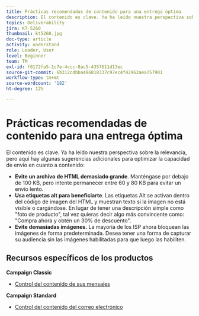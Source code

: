 ```yaml
---
title: Prácticas recomendadas de contenido para una entrega óptima
description: El contenido es clave. Ya ha leído nuestra perspectiva sobre la relevancia, pero aquí hay algunas sugerencias adicionales para optimizar la capacidad de envío en lo que respecta al contenido.
topics: Deliverability
jira: KT-5260
thumbnail: kt5260.jpg
doc-type: article
activity: understand
role: Leader, User
level: Beginner
team: TM
exl-id: f0172fa5-1c7e-4ccc-8ac5-4357611d13ec
source-git-commit: 6b312cdbba496818337c97ec4f42962aea757901
workflow-type: tm+mt
source-wordcount: '182'
ht-degree: 12%

---
```


# Prácticas recomendadas de contenido para una entrega óptima

El contenido es clave. Ya ha leído nuestra perspectiva sobre la relevancia, pero aquí hay algunas sugerencias adicionales para optimizar la capacidad de envío en cuanto a contenido:

* **Evite un archivo de HTML demasiado grande**. Manténgase por debajo de 100 KB, pero intente permanecer entre 60 y 80 KB para evitar un envío lento.
* **Usa etiquetas alt para beneficiarte**. Las etiquetas Alt se activan dentro del código de imagen del HTML y muestran texto si la imagen no está visible o cargándose. En lugar de tener una descripción simple como &quot;foto de producto&quot;, tal vez quieras decir algo más convincente como: &quot;Compra ahora y obtén un 30% de descuento&quot;.
* **Evite demasiadas imágenes.** La mayoría de los ISP ahora bloquean las imágenes de forma predeterminada. Desea tener una forma de capturar su audiencia sin las imágenes habilitadas para que luego las habiliten.

## Recursos específicos de los productos

**Campaign Classic**

* [Control del contenido de sus mensajes](https://experienceleague.adobe.com/docs/campaign-classic/using/sending-messages/deliverability-management/control-message-content.html?lang=es)

**Campaign Standard**

* [Control del contenido del correo electrónico](https://experienceleague.adobe.com/docs/campaign-standard/using/testing-and-sending/managing-deliverability/control-email-content.html?lang=es#testing-and-sending)
